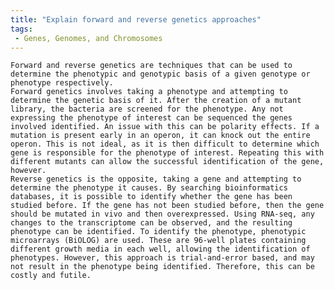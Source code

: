 ```yaml
---
title: "Explain forward and reverse genetics approaches"
tags:
 - Genes, Genomes, and Chromosomes
---
```


    Forward and reverse genetics are techniques that can be used to determine the phenotypic and genotypic basis of a given genotype or phenotype respectively. 
    Forward genetics involves taking a phenotype and attempting to determine the genetic basis of it. After the creation of a mutant library, the bacteria are screened for the phenotype. Any not expressing the phenotype of interest can be sequenced the genes involved identified. An issue with this can be polarity effects. If a mutation is present early in an operon, it can knock out the entire operon. This is not ideal, as it is then difficult to determine which gene is responsible for the phenotype of interest. Repeating this with different mutants can allow the successful identification of the gene, however. 
    Reverse genetics is the opposite, taking a gene and attempting to determine the phenotype it causes. By searching bioinformatics databases, it is possible to identify whether the gene has been studied before. If the gene has not been studied before, then the gene should be mutated in vivo and then overexpressed. Using RNA-seq, any changes to the transcriptome can be observed, and the resulting phenotype can be identified. To identify the phenotype, phenotypic microarrays (BiOLOG) are used. These are 96-well plates containing different growth media in each well, allowing the identification of phenotypes. However, this approach is trial-and-error based, and may not result in the phenotype being identified. Therefore, this can be costly and futile. 
